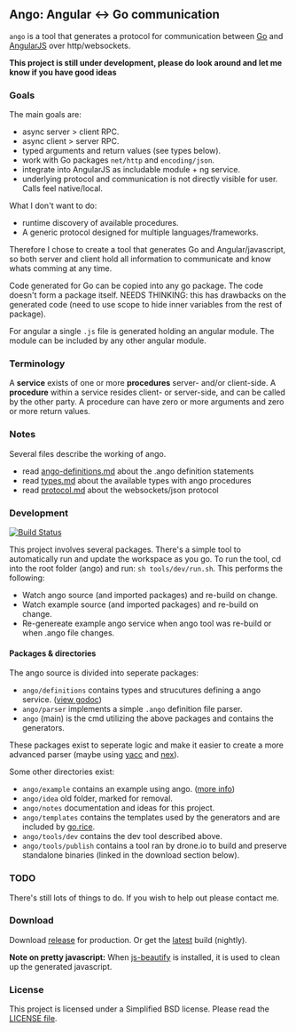 ## Ango: Angular <-> Go communication

`ango` is a tool that generates a protocol for communication between [Go](http://golang.org) and [AngularJS](http://angularjs.org) over http/websockets.

**This project is still under development, please do look around and let me know if you have good ideas**

### Goals

The main goals are:
 - async server > client RPC.
 - async client > server RPC.
 - typed arguments and return values (see types below).
 - work with Go packages `net/http` and `encoding/json`.
 - integrate into AngularJS as includable module + ng service.
 - underlying protocol and communication is not directly visible for user. Calls feel native/local.

What I don't want to do:
 - runtime discovery of available procedures.
 - A generic protocol designed for multiple languages/frameworks.

Therefore I chose to create a tool that generates Go and Angular/javascript, so both server and client hold all information to communicate and know whats comming at any time.

Code generated for Go can be copied into any go package. The code doesn't form a package itself.
NEEDS THINKING: this has drawbacks on the generated code (need to use scope to hide inner variables from the rest of package).

For angular a single `.js` file is generated  holding an angular module. The module can be included by any other angular module.

### Terminology
A **service** exists of one or more **procedures** server- and/or client-side.
A **procedure** within a service resides client- or server-side, and can be called by the other party.
A procedure can have zero or more arguments and zero or more return values.

### Notes
Several files describe the working of ango.

 - read [ango-definitions.md](notes/ango-definitions.md) about the .ango definition statements
 - read [types.md](notes/types.md) about the available types with ango procedures
 - read [protocol.md](notes/protocol.md) about the websockets/json protocol

### Development

[![Build Status](https://drone.io/github.com/GeertJohan/ango/status.png)](https://drone.io/github.com/GeertJohan/ango/latest)

This project involves several packages. There's a simple tool to automatically run and update the workspace as you go.
To run the tool, cd into the root folder (ango) and run: `sh tools/dev/run.sh`.
This performs the following:
 - Watch ango source (and imported packages) and re-build on change.
 - Watch example source (and imported packages) and re-build on change.
 - Re-genereate example ango service when ango tool was re-build or when .ango file changes.

#### Packages & directories
The ango source is divided into seperate packages:
 - `ango/definitions` contains types and strucutures defining a ango service. ([view godoc](http://godoc.org/github.com/GeertJohan/ango/definitions))
 - `ango/parser` implements a simple `.ango` definition file parser.
 - `ango` (main) is the cmd utilizing the above packages and contains the generators.

These packages exist to seperate logic and make it easier to create a more advanced parser (maybe using [yacc](http://golang.org/cmd/yacc/) and [nex](https://github.com/blynn/nex)).

Some other directories exist:
 - `ango/example` contains an example using ango. ([more info](example/README.md))
 - `ango/idea` old folder, marked for removal.
 - `ango/notes` documentation and ideas for this project.
 - `ango/templates` contains the templates used by the generators and are included by [go.rice](https://github.com/GeertJohan/go.rice).
 - `ango/tools/dev` contains the dev tool described above.
 - `ango/tools/publish` contains a tool ran by drone.io to build and preserve standalone binaries (linked in the download section below).

### TODO
There's still lots of things to do. If you wish to help out please contact me.

### Download
Download [release](https://drone.io/github.com/GeertJohan/ango/files/ango-release) for production. Or get the [latest](https://drone.io/github.com/GeertJohan/ango/files/ango-latest) build (nightly).

**Note on pretty javascript:** When [js-beautify](https://github.com/einars/js-beautify) is installed, it is used to clean up the generated javascript.

### License
This project is licensed under a Simplified BSD license. Please read the [LICENSE file](LICENSE).

